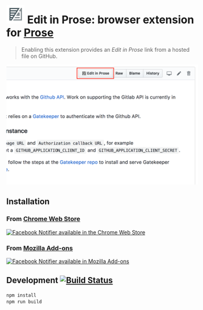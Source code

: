 # ![Prose logo](src/icon48.png "Prose logo") Edit in Prose: browser extension for [Prose](http://prose.io)

> Enabling this extension provides an _Edit in Prose_ link from a hosted file on GitHub.

![Screenshot](docs/screenshot-1280x800.png)

## Installation

### From [Chrome Web Store](https://chrome.google.com/webstore/detail/prose/onippmookoohgjgccejcjmlpoohbjgjn)  
[![Facebook Notifier available in the Chrome Web Store](https://developer.chrome.com/webstore/images/ChromeWebStore_BadgeWBorder_v2_206x58.png)](https://chrome.google.com/webstore/detail/prose/onippmookoohgjgccejcjmlpoohbjgjn)

### From [Mozilla Add-ons](https://addons.mozilla.org/en-US/firefox/addon/prose/)  
[![Facebook Notifier available in Mozilla Add-ons](https://addons.cdn.mozilla.net/static/img/addons-buttons/AMO-button_1.png)](https://addons.mozilla.org/en-US/firefox/addon/prose/)

## Development [![Build Status](https://www.travis-ci.org/prose/browser-extensions.svg?branch=master)](https://www.travis-ci.org/prose/browser-extensions)

```bash
npm install
npm run build
```
